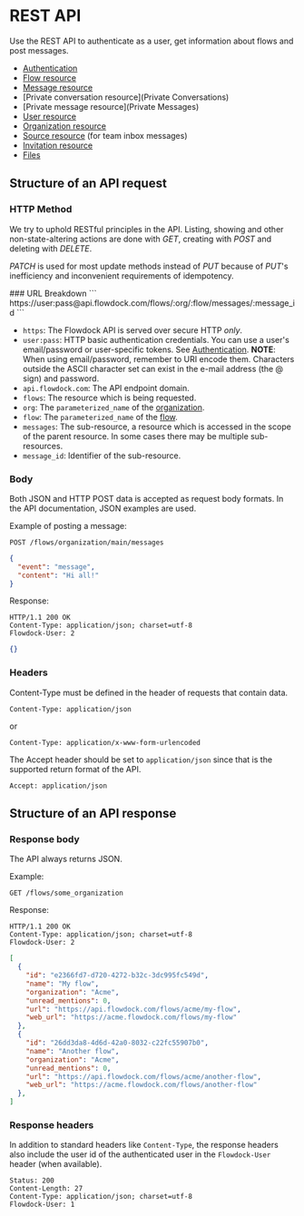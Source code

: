# REST API

Use the REST API to authenticate as a user, get information about flows and post messages.

* [Authentication](Authentication)
* [Flow resource](Flows)
* [Message resource](Messages)
* [Private conversation resource](Private Conversations)
* [Private message resource](Private Messages)
* [User resource](Users)
* [Organization resource](Organizations)
* [Source resource](Sources) (for team inbox messages)
* [Invitation resource](Invitations)
* [Files](Files)

## Structure of an API request

### HTTP Method
We try to uphold RESTful principles in the API. Listing, showing and other non-state-altering actions are done with _GET_, creating with _POST_ and deleting with _DELETE_.

_PATCH_ is used for most update methods instead of _PUT_ because of _PUT_'s inefficiency and inconvenient requirements of idempotency.

<div id="/url-breakdown"></div>
### URL Breakdown
```
https://user:pass@api.flowdock.com/flows/:org/:flow/messages/:message_id
```

* `https`: The Flowdock API is served over secure HTTP *only*.
* `user:pass`: HTTP basic authentication credentials. You can use a user's email/password or user-specific tokens. See [Authentication](Authentication). **NOTE**: When using email/password, remember to URI encode them. Characters outside the ASCII character set can exist in the e-mail address (the @ sign) and password.
* `api.flowdock.com`: The API endpoint domain.
* `flows`: The resource which is being requested.
* `org`: The `parameterized_name` of the [organization](Organizations).
* `flow`: The `parameterized_name` of the [flow](Flows).
* `messages`: The sub-resource, a resource which is accessed in the scope of the parent resource. In some cases there may be multiple sub-resources.
* `message_id`: Identifier of the sub-resource.

### Body
Both JSON and HTTP POST data is accepted as request body formats. In the API documentation, JSON examples are used.

Example of posting a message:

```
POST /flows/organization/main/messages
```

```json
{
  "event": "message",
  "content": "Hi all!"
}
```

Response:

```
HTTP/1.1 200 OK
Content-Type: application/json; charset=utf-8
Flowdock-User: 2
```

```json
{}
```

### Headers

Content-Type must be defined in the header of requests that contain data.

```
Content-Type: application/json
```
or

```
Content-Type: application/x-www-form-urlencoded
```

The Accept header should be set to `application/json` since that is the supported return format of the API.

```
Accept: application/json
```

## Structure of an API response

### Response body
The API always returns JSON.

Example:

```
GET /flows/some_organization
```

Response:

```
HTTP/1.1 200 OK
Content-Type: application/json; charset=utf-8
Flowdock-User: 2
```

```json
[
  {
    "id": "e2366fd7-d720-4272-b32c-3dc995fc549d",
    "name": "My flow",
    "organization": "Acme",
    "unread_mentions": 0,
    "url": "https://api.flowdock.com/flows/acme/my-flow",
    "web_url": "https://acme.flowdock.com/flows/my-flow"
  },
  {
    "id": "26dd3da8-4d6d-42a0-8032-c22fc55907b0",
    "name": "Another flow",
    "organization": "Acme",
    "unread_mentions": 0,
    "url": "https://api.flowdock.com/flows/acme/another-flow",
    "web_url": "https://acme.flowdock.com/flows/another-flow"
  },
]
```

### Response headers

In addition to standard headers like `Content-Type`, the response headers also include the user id of the authenticated user in the `Flowdock-User` header (when available).

```
Status: 200
Content-Length: 27
Content-Type: application/json; charset=utf-8
Flowdock-User: 1
```
